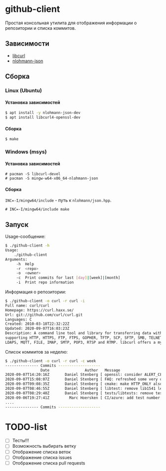 # github-client

Простая консольная утилита для отображения информации о репозитории и списка коммитов.

## Зависимости

* [libcurl](https://github.com/curl/curl)
* [nlohmann-json](https://github.com/nlohmann/json)

## Сборка

### Linux (Ubuntu)

#### Установка зависимостей

```bash
$ apt install -y nlohmann-json-dev
$ apt install libcurl4-openssl-dev
```

#### Сборка

```bash
$ make
```

### Windows (msys)

#### Установка зависимостей

```
# pacman -S libcurl-devel
# pacman -S mingw-w64-x86_64-nlohmann-json
```

#### Сборка

`INC=-I/mingw64/include` - путь к `nlohmann/json.hpp`.

```
# INC=-I/mingw64/include make
```

## Запуск

Usage-сообщение:

```bash
$ ./github-client -h
Usage:
	./github-client
Arguments:
	 -h  Help
	 -r  <repo>
	 -o  <owner>
	 -c  Print commits for last [day]|[week]|[month]
	 -i  Print repo information
```

Информация о репозитории:

```bash
$ ./github-client -o curl -r curl -i
Full name: curl/curl
Homepage: https://curl.haxx.se/
Url: git://github.com/curl/curl.git
Languages: C
Created: 2010-03-18T22:32:22Z
Updated: 2020-09-07T16:03:23Z
Description: A command line tool and library for transferring data with URL syntax, 
supporting HTTP, HTTPS, FTP, FTPS, GOPHER, TFTP, SCP, SFTP, SMB, TELNET, DICT, LDAP, 
LDAPS, MQTT, FILE, IMAP, SMTP, POP3, RTSP and RTMP. libcurl offers a myriad of powerful features
```

Список коммитов за неделю:

```bash
$ ./github-client -o curl -r curl -c week
--------------- Commits -------------------
                Date                Author   Message
2020-09-07T14:20:16Z       Daniel Stenberg [ openssl: consider ALERT_CERTIFICATE_EXPI ... ]
2020-09-07T15:08:07Z       Daniel Stenberg [ FAQ: refreshed some very old language ... ]
2020-09-07T09:08:35Z       Daniel Stenberg [ cmake: make HTTP_ONLY also disable MQTT ... ]
2020-09-07T08:46:55Z       Daniel Stenberg [ libtest: remove lib1541 leftoversCausese ... ]
2020-09-07T08:29:40Z       Daniel Stenberg [ tests/libtests: remove test 1900 and 203 ... ]
2020-09-06T19:27:41Z         Marc Hoersken [ CI/azure: add test number to title for d ... ]
....
--------------- Commits -------------------
```

# TODO-list

* [ ] Тесты!!!
* [ ] Возможность выбирать ветку
* [ ] Отображение списка веток
* [ ] Отображение списка issues
* [ ] Отображение списка pull requests
